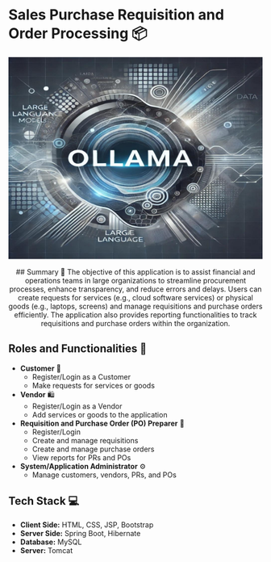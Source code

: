 # Sales Purchase Requisition and Order Processing 📦
<p align="center">
  <img src="https://github.com/ankitg28/Local-LLMs-with-Ollama/blob/636a9565eca1f82735b00dbca1f0ac309cb623eb/Ollama_image.jpg" alt="Ollama" width="600" height="400" />
<p align="center">
## Summary 📝
The objective of this application is to assist financial and operations teams in large organizations to streamline procurement processes, enhance transparency, and reduce errors and delays. Users can create requests for services (e.g., cloud software services) or physical goods (e.g., laptops, screens) and manage requisitions and purchase orders efficiently. The application also provides reporting functionalities to track requisitions and purchase orders within the organization.

## Roles and Functionalities 🎯
- **Customer** 🛒
    - Register/Login as a Customer
    - Make requests for services or goods
- **Vendor** 🛍️
    - Register/Login as a Vendor
    - Add services or goods to the application
- **Requisition and Purchase Order (PO) Preparer** 📝
    - Register/Login
    - Create and manage requisitions
    - Create and manage purchase orders
    - View reports for PRs and POs
- **System/Application Administrator** ⚙️
    - Manage customers, vendors, PRs, and POs

## Tech Stack 💻
- **Client Side:** HTML, CSS, JSP, Bootstrap
- **Server Side:** Spring Boot, Hibernate
- **Database:** MySQL
- **Server:** Tomcat
